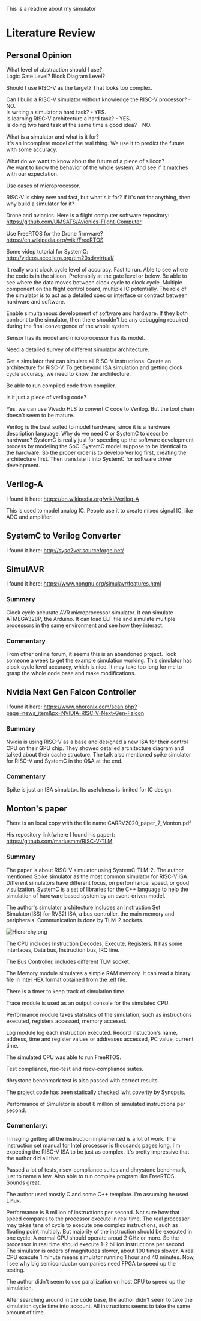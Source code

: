 This is a readme about my simulator

# Literature Review

## Personal Opinion

What level of abstraction should I use?\
Logic Gate Level? Block Diagram Level?

Should I use RISC-V as the target? That looks too complex.

Can I build a RISC-V simulator without knowledge the RISC-V processor? - NO.\
Is writing a simulator a hard task? - YES.\
Is learning RISC-V architecture a hard task? - YES.\
Is doing two hard task at the same time a good idea? - NO.

What is a simulator and what is it for?\
It's an incomplete model of the real thing. We use it to predict the future with some accuracy. 

What do we want to know about the future of a piece of silicon?\
We want to know the behavior of the whole system. And see if it matches with our expectation.

Use cases of microprocessor.

RISC-V is shiny new and fast, but what's it for? If it's not for anything, then why build a simulator for it?

Drone and avionics. Here is a flight computer software repository: https://github.com/UMSATS/Avionics-Flight-Computer

Use FreeRTOS for the Drone firmware? https://en.wikipedia.org/wiki/FreeRTOS

Some videp tutorial for SystemC: http://videos.accellera.org/tlm20sdvvirtual/

It really want clock cycle level of accuracy. Fast to run. Able to see where the code is in the silicon. Preferablly at the gate level or below. Be able to see where the data moves between clock cycle to clock cycle.
Multiple component on the flight control board, multiple IC potentially.
The role of the simulator is to act as a detailed spec or interface or contract between hardware and software.

Enable simultaneous development of software and hardware. If they both confront to the simulator, then there shouldn't be any debugging required during the final convergence of the whole system.

Sensor has its model and microprocessor has its model.

Need a detailed survey of different simulator architecture. 

Get a simulator that can simulate all RISC-V instructions.
Create an architecture for RISC-V. To get beyond ISA simulation and getting clock cycle accuracy, we need to know the architecture.

Be able to run compiled code from compiler.

Is it just a piece of verilog code?

Yes, we can use Vivado HLS to convert C code to Verilog. But the tool chain doesn't seem to be mature.

Verilog is the best suited to model hardware, since it is a hardware description language. Why do we need C or SystemC to describe hardware? SystemC is really just for speeding up the software development process by modeling the SoC. SystemC model suppose to be identical to the hardware. So the proper order is to develop Verilog first, creating the architecture first. Then translate it into SystemC for software driver development.


## Verilog-A

I found it here: https://en.wikipedia.org/wiki/Verilog-A

This is used to model analog IC. People use it to create mixed signal IC, like ADC and amplifier.



## SystemC to Verilog Converter

I found it here: http://sysc2ver.sourceforge.net/



## SimulAVR

I found it here: https://www.nongnu.org/simulavr/features.html

### Summary

Clock cycle accurate AVR microprocessor simulator. It can simulate ATMEGA328P, the Arduino. It can load ELF file and simulate multiple processors in the same environment and see how they interact.


### Commentary

From other online forum, it seems this is an abandoned project. Took someone a week to get the example simulation working. This simulator has clock cycle level accuracy, which is nice. It may take too long for me to grasp the whole code base and make modifications.


## Nvidia Next Gen Falcon Controller

I found it here: https://www.phoronix.com/scan.php?page=news_item&px=NVIDIA-RISC-V-Next-Gen-Falcon

### Summary

Nvidia is using RISC-V as a base and designed a new ISA for their control CPU on their GPU chip. They showed detailed architecture diagram and talked about their cache structure. The talk also mentioned spike simulator for RISC-V and SystemC in the Q&A at the end.

### Commentary

Spike is just an ISA simulator. Its usefulness is limited for IC design. 


## Monton's paper

There is an local copy with the file name CARRV2020_paper_7_Monton.pdf

His repository link(where I found his paper): https://github.com/mariusmm/RISC-V-TLM

### Summary

The paper is about RISC-V simulator using SystemC-TLM-2. 
The author mentioned Spike simulator as the most common simulator for RISC-V ISA.
Different simulators have different focus, on performance, speed, or good visulization. 
SystemC is a set of libraries for the C++ language to help the simulation of hardware based system by an event-driven model.

The author's simulator architecture includes an Instruction Set Simulator(ISS) for RV32I ISA, a bus controller, the main memory and peripherals. Communication is done by TLM-2 sockets.


![Hierarchy.png](https://github.com/mariusmm/RISC-V-TLM/raw/master/doc/Hierarchy.png)


The CPU includes Instruction Decodes, Execute, Registers. It has some interfaces, Data bus, Instruction bus, IRQ line.

The Bus Controller, includes different TLM socket.

The Memory module simulates a simple RAM memory. It can read a binary file in Intel HEX format obtained from the .elf file.

There is a timer to keep track of simulation time.

Trace module is used as an output console for the simulated CPU.

Performance module takes statistics of the simulation, such as instructions executed, registers accessed, memory accesed.

Log module log each instruction executed. Record instuction's name, address, time and register values or addresses accessed, PC value, current time.

The simulated CPU was able to run FreeRTOS. 

Test compliance, risc-test and riscv-compliance suites.

dhrystone benchmark test is also passed with correct results.

The project code has been statically checked iwht coverity by Synopsis.

Performance of Simulator is about 8 million of simulated instructions per second.

### Commentary:

I imaging getting all the instruction implemented is a lot of work. The instruction set manual for Intel processor is thousands pages long. I'm expecting the RISC-V ISA to be just as complex. It's pretty impressive that the author did all that.

Passed a lot of tests, riscv-compliance suites and dhrystone benchmark, just to name a few. Also able to run complex program like FreeRTOS. Sounds great.

The author used mostly C and some C++ template. I'm assuming he used Linux.

Performance is 8 million of instructions per second. Not sure how that speed compares to the processor execute in real time. The real processor may takes tens of cycle to execute one complex instructions, such as floating point multiply. But majority of the instruction should be executed in one cycle. A normal CPU should operate aroud 2 GHz or more. So the processor in real time should execute 1-2 billion instructions per second. The simulator is orders of magnitudes slower, about 100 times slower. A real CPU execute 1 minute means simulator running 1 hour and 40 minutes. Now, I see why big semiconductor companies need FPGA to speed up the testing.

The author didn't seem to use parallization on host CPU to speed up the simulation.

After searching around in the code base, the author didn't seem to take the simulation cycle time into account. All instructions seems to take the same amount of time.
